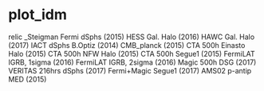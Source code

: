 # plot_idm
relic _Steigman
Fermi dSphs (2015)
HESS Gal. Halo (2016)
HAWC Gal. Halo (2017)
IACT dSphs B.Optiz (2014)
CMB_planck (2015)
CTA 500h Einasto Halo (2015)
CTA 500h NFW Halo (2015)
CTA 500h Segue1 (2015)
FermiLAT IGRB, 1sigma (2016)
FermiLAT IGRB, 2sigma (2016)
Magic 500h DSG (2017)
VERITAS 216hrs dSphs (2017)
Fermi+Magic Segue1 (2017)
AMS02 p-antip MED (2015)
